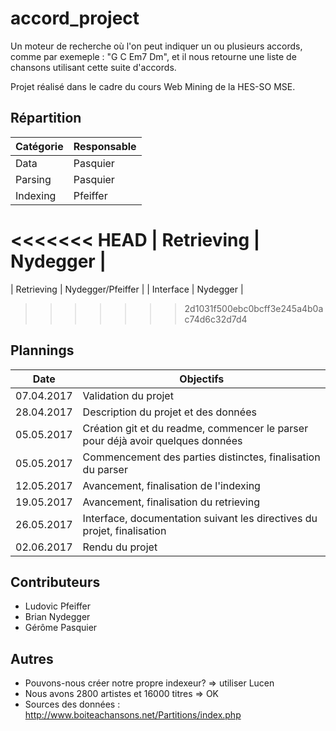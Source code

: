 # accord_project

Un moteur de recherche où l'on peut indiquer un ou plusieurs accords, comme par exemeple : "G C Em7 Dm", et il nous retourne une liste de chansons utilisant cette suite d'accords.

Projet réalisé dans le cadre du cours Web Mining de la HES-SO MSE.

## Répartition

| Catégorie  | Responsable |
| ------------- | ------------- |
| Data  | Pasquier  |
| Parsing  | Pasquier  |
| Indexing  | Pfeiffer  |
<<<<<<< HEAD
| Retrieving  | Nydegger  |
=======
| Retrieving  | Nydegger/Pfeiffer  |
| Interface  | Nydegger  |
>>>>>>> 2d1031f500ebc0bcff3e245a4b0ac74d6c32d7d4

## Plannings

| Date  | Objectifs |
| ------------- | ------------- |
| 07.04.2017 | Validation du projet  |
| 28.04.2017 | Description du projet et des données  |
| 05.05.2017 | Création git et du readme, commencer le parser pour déjà avoir quelques données |
| 05.05.2017 | Commencement des parties distinctes, finalisation du parser |
| 12.05.2017 | Avancement, finalisation de l'indexing |
| 19.05.2017 | Avancement, finalisation du retrieving |
| 26.05.2017 | Interface, documentation suivant les directives du projet, finalisation |
| 02.06.2017 | Rendu du projet |

## Contributeurs

  * Ludovic Pfeiffer
  * Brian Nydegger
  * Gérôme Pasquier


## Autres

 * Pouvons-nous créer notre propre indexeur? => utiliser Lucen
 * Nous avons 2800 artistes et 16000 titres => OK
 * Sources des données : http://www.boiteachansons.net/Partitions/index.php
